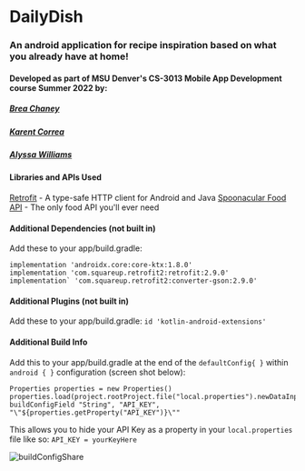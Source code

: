 # DailyDish
### An android application for recipe inspiration based on what you already have at home!


#### Developed as part of MSU Denver's CS-3013 Mobile App Development course Summer 2022 by: 
##### [Brea Chaney](https://github.com/brearenee)
##### [Karent Correa](https://github.com/karent2222)
##### [Alyssa Williams](https://github.com/chillyssa)

#### Libraries and APIs Used
[Retrofit](https://square.github.io/retrofit/) - A type-safe HTTP client for Android and Java
[Spoonacular Food API](https://spoonacular.com/food-api) - The only food API you'll ever need

#### Additional Dependencies (not built in)
Add these to your app/build.gradle:
``` 
implementation 'androidx.core:core-ktx:1.8.0'
implementation 'com.squareup.retrofit2:retrofit:2.9.0'
implementation` 'com.squareup.retrofit2:converter-gson:2.9.0' 
```
#### Additional Plugins (not built in)
Add these to your app/build.gradle:
`id 'kotlin-android-extensions'`
#### Additional Build Info
Add this to your app/build.gradle at the end of the `defaultConfig{ }` within `android { }` configuration (screen shot below):
```
Properties properties = new Properties()
properties.load(project.rootProject.file("local.properties").newDataInputStream())
buildConfigField "String", "API_KEY", "\"${properties.getProperty("API_KEY")}\""
```
This allows you to hide your API Key as a property in your `local.properties` file like so: `API_KEY = yourKeyHere`

![buildConfigShare](https://user-images.githubusercontent.com/38333607/182533429-4bdd563a-f075-4b28-be10-f7e6cf943d70.png)